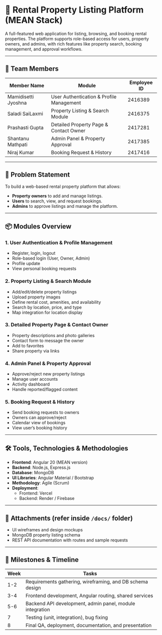 # 🏡 Rental Property Listing Platform (MEAN Stack)

A full-featured web application for listing, browsing, and booking rental properties. The platform supports role-based access for users, property owners, and admins, with rich features like property search, booking management, and approval workflows.

---

## 👥 Team Members

| Member Name           | Module                                   | Employee ID |
|-----------------------|----------------------------------------- |-------------|
| Mamidisetti Jyoshna   | User Authentication & Profile Management | 2416389     |
| Saladi SaiLaxmi       | Property Listing & Search Module         | 2416375     |
| Prashasti Gupta       | Detailed Property Page & Contact Owner   | 2417281     |
| Shantanu Mathpati     | Admin Panel & Property Approval          | 2417385     |
| Niraj Kumar           | Booking Request & History                | 2417416     |

---

## 🚀 Problem Statement

To build a web-based rental property platform that allows:

- **Property owners** to add and manage listings.
- **Users** to search, view, and request bookings.
- **Admins** to approve listings and manage the platform.

---

## 📦 Modules Overview

### 1. User Authentication & Profile Management
- Register, login, logout
- Role-based login (User, Owner, Admin)
- Profile update
- View personal booking requests

### 2. Property Listing & Search Module
- Add/edit/delete property listings
- Upload property images
- Define rental cost, amenities, and availability
- Search by location, price, and type
- Map integration for location display

### 3. Detailed Property Page & Contact Owner
- Property descriptions and photo galleries
- Contact form to message the owner
- Add to favorites
- Share property via links

### 4. Admin Panel & Property Approval
- Approve/reject new property listings
- Manage user accounts
- Activity dashboard
- Handle reported/flagged content

### 5. Booking Request & History
- Send booking requests to owners
- Owners can approve/reject
- Calendar view of bookings
- View user’s booking history

---

## 🛠️ Tools, Technologies & Methodologies

- **Frontend**: Angular 20 (MEAN version)
- **Backend**: Node.js, Express.js
- **Database**: MongoDB
- **UI Libraries**: Angular Material / Bootstrap
- **Methodology**: Agile (Scrum)
- **Deployment**:
  - Frontend: Vercel
  - Backend: Render / Firebase

---

## 📎 Attachments (refer inside `/docs/` folder)

- UI wireframes and design mockups
- MongoDB property listing schema
- REST API documentation with routes and sample requests

---

## 📅 Milestones & Timeline

| Week | Tasks |
|------|-------|
| 1-2  | Requirements gathering, wireframing, and DB schema design |
| 3-4  | Frontend development, Angular routing, shared services |
| 5-6  | Backend API development, admin panel, module integration |
| 7    | Testing (unit, integration), bug fixing |
| 8    | Final QA, deployment, documentation, and presentation |



